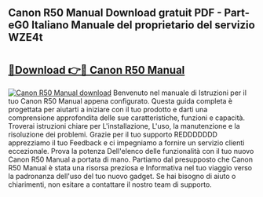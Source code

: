 ## Canon R50 Manual Download gratuit PDF - Part-eG0 Italiano Manuale del proprietario del servizio WZE4t

# <h2><a href="http://dfe2ajj.blite.top/?on=Canon+R50+Manual">🔗Download 👉🔴 Canon R50 Manual</a></h2>

[![Canon R50 Manual download](https://i.imgur.com/lujVjoI.png)](http://dfe2ajj.blite.top/?on=Canon+R50+Manual)
Benvenuto nel manuale di Istruzioni per il tuo Canon R50 Manual appena configurato. Questa guida completa è progettata per aiutarti a iniziare con il tuo prodotto e darti una comprensione approfondita delle sue caratteristiche, funzioni e capacità. Troverai istruzioni chiare per L'installazione, L'uso, la manutenzione e la risoluzione dei problemi. Grazie per il tuo supporto REDDDDDDD apprezziamo il tuo Feedback e ci impegniamo a fornire un servizio clienti eccezionale. Prova la potenza Dell'elenco delle funzionalità con il tuo nuovo Canon R50 Manual a portata di mano. Partiamo dal presupposto che Canon R50 Manual è stata una risorsa preziosa e Informativa nel tuo viaggio verso la padronanza dell'uso del tuo nuovo gadget. Se hai bisogno di aiuto o chiarimenti, non esitare a contattare il nostro team di supporto.

